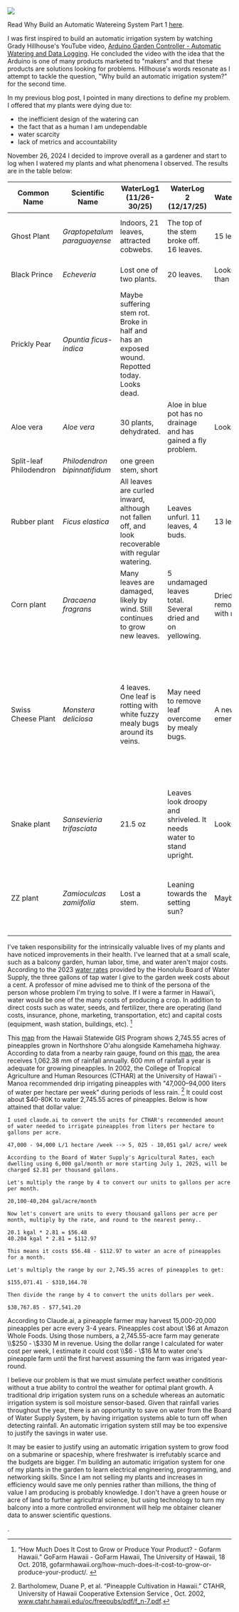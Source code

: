 <img src="https://i.giphy.com/media/v1.Y2lkPTc5MGI3NjExYXl1cDRjMW9wOWw3a3Vsa3plNGdjb2NraG5rajFxcTE3emZlNGpubyZlcD12MV9pbnRlcm5hbF9naWZfYnlfaWQmY3Q9Zw/G0Odfjd78JTpu/giphy.gif">

Read Why Build an Automatic Watereing System Part 1 [here](https://communicate.garden/2024/11/30/Why-build-an-automatic-irrigation-system-Part-1.html).

I was first inspired to build an automatic irrigation system by watching Grady Hillhouse's YouTube video, [Arduino Garden Controller - Automatic Watering and Data Logging](https://www.youtube.com/watch?v=O_Q1WKCtWiA). He concluded the video with the idea that the Arduino is one of many products marketed to "makers" and that these products are solutions looking for problems. Hillhouse's words resonate as I attempt to tackle the question, "Why build an automatic irrigation system?" for the second time. 

In my previous blog post, I pointed in many directions to define my problem. I offered that my plants were dying due to:

- the inefficient design of the watering can
- the fact that as a human I am undependable
- water scarcity 
- lack of metrics and accountability

November 26, 2024 I decided to improve overall as a gardener and start to log when I watered my plants and what phenomena I observed. The results are in the table below:

| Common Name   | Scientific Name | WaterLog1 (11/26-30/25) |  WaterLog 2 (12/17/25)| WaterLog3(12/28/24)| WaterLog4 (1/5/2025)|
| -------- | ------- | -------- | ------- | -------- | ------- | 
| Ghost Plant  | *Graptopetalum paraguayense*    | Indoors, 21 leaves, attracted cobwebs. | The top of the stem broke off. 16 leaves. |15 leaves. | 15 leaves. Looks droopy. Moved outside.|
| Black Prince | *Echeveria*     | Lost one of two plants. | 20 leaves. | Looks more green than purple.| No observable changes|
| Prickly Pear | *Opuntia ficus-indica* | Maybe suffering stem rot. Broke in half and has an exposed wound. Repotted today. Looks dead. |  
| Aloe vera | *Aloe vera*     | 30 plants, dehydrated. | Aloe in blue pot has no drainage and has gained a fly problem. | Looks vibrant. | No observable change. | 
| Split-leaf Philodendron | *Philodendron bipinnatifidum*     |  one green stem, short | 
| Rubber plant    | *Ficus elastica* | All leaves are curled inward, although not fallen off, and look recoverable with regular watering.  | Leaves unfurl. 11 leaves, 4 buds.| 13 leaves, 5 buds. | 21 leaves, 4 buds. I removed a few mealy bugs on young leaves.| 
| Corn plant    | *Dracaena fragrans* |Many leaves are damaged, likely by wind. Still continues to grow new leaves.  | 5 undamaged leaves total. Several dried and on yellowing.| Dried, dead leaves removed. Sprayed with neem oil. | 
| Swiss Cheese Plant |*Monstera deliciosa* | 4 leaves. One leaf is rotting with white fuzzy mealy bugs around its veins. | May need to remove leaf overcome by mealy bugs. | A new leaf is emerging. | New leaf fully emerged. Mealybugs are on all leaves, two must be cut. I used neem oil and a paper towel to wipe away the pest 3 leaves total.|
| Snake plant |*Sansevieria trifasciata* | 21.5 oz | Leaves look droopy and shriveled. It needs water to stand upright. | Looks more upright.| One leaf with mealybugs is yellowing at the tip. |
| ZZ plant |*Zamioculcas zamiifolia* | Lost a stem.  | Leaning towards the setting sun? | Maybe too windy. | Moved to an elevated position to not brush against the balcony fence.| 

I've taken responsibility for the intrinsically valuable lives of my plants and have noticed improvements in their health. I've learned that at a small scale, such as a balcony garden, human labor, time, and water aren't major costs. According to the 2023 [water rates](https://www.boardofwatersupply.com/bws/media/files/Honolulu-BWS-Rate-Handout_Feb2024_revAPR2024_1.pdf) provided by the Honolulu Board of Water Supply, the three gallons of tap water I give to the garden week costs about a cent. A professor of mine advised me to think of the persona of the person whose problem I'm trying to solve. If I were a farmer in Hawai'i, water would be one of the many costs of producing a crop. In addition to direct costs such as water, seeds, and fertilizer, there are operating (land costs, insurance, phone, marketing, transportation, etc) and capital costs (equipment, wash station, buildings, etc). [^1] 

This [map](https://geoportal.hawaii.gov/datasets/HiStateGIS::agricultural-land-use-2020-update/explore?location=21.532089%2C-158.037472%2C13.71) from the Hawaii Statewide GIS Program shows 2,745.55 acres of pineapples grown in Northshore O'ahu alongside Kamehameha highway. According to data from a nearby rain gauge, found on this [map](https://geoportal.hawaii.gov/datasets/ed0eca4ac4554febb86e0df2d30c59df_27/explore?location=21.474988%2C-158.059204%2C12.39), the area receives 1,062.38 mm of rainfall annually. 600 mm of rainfall a year is adequate for growing pineapples. In 2002, the College of Tropical Agriculture and Human Resources (CTHAR) at the University of Hawai'i - Manoa recommended drip irrigating pineapples with "47,000–94,000 liters of water per hectare per week" during periods of less rain. [^2] It could cost about $40-80K to water 2,745.55 acres of pineapples. Below is how attained that dollar value: 

```
I used claude.ai to convert the units for CTHAR's recommended amount of water needed to irrigate pineapples from liters per hectare to gallons per acre. 

47,000 - 94,000 L/1 hectare /week --> 5, 025 - 10,051 gal/ acre/ week

According to the Board of Water Supply's Agricultural Rates, each dwelling using 6,000 gal/month or more starting July 1, 2025, will be charged $2.81 per thousand gallons.

Let's multiply the range by 4 to convert our units to gallons per acre per month. 

20,100-40,204 gal/acre/month

Now let's convert are units to every thousand gallons per acre per month, multiply by the rate, and round to the nearest penny.. 

20.1 kgal * 2.81 = $56.48
40.204 kgal * 2.81 = $112.97

This means it costs $56.48 - $112.97 to water an acre of pineapples for a month. 

Let's multiply the range by our 2,745.55 acres of pineapples to get:

$155,071.41 - $310,164.78

Then divide the range by 4 to convert the units dollars per week.

$38,767.85 - $77,541.20

```
According to Claude.ai, a pineapple farmer may harvest 15,000-20,000 pineapples per acre every 3-4 years. Pineapples cost about \\$6 at Amazon Whole Foods. Using those numbers, a 2,745.55-acre farm may generate \\$250 - \\$330 M in revenue. Using the dollar range I calculated for water cost per week, I estimate it could cost \\$6 - \\$16 M to water one's pineapple farm until the first harvest assuming the farm was irrigated year-round.

I believe our problem is that we must simulate perfect weather conditions without a true ability to control the weather for optimal plant growth. A traditional drip irrigation system runs on a schedule whereas an automatic irrigation system is soil moisture sensor-based. Given that rainfall varies throughout the year, there is an opportunity to save on water from the Board of Water Supply System, by having irrigation systems able to turn off when detecting rainfall. An automatic irrigation system still may be too expensive to justify the savings in water use.

It may be easier to justify using an automatic irrigation system to grow food on a submarine or spaceship, where freshwater is irrefutably scarce and the budgets are bigger. I'm building an automatic irrigation system for one of my plants in the garden to learn electrical engineering, programming, and networking skills. Since I am not selling my plants and increases in efficiency would save me only pennies rather than millions, the thing of value I am producing is probably knowledge. I don't have a green house or acre of land to further agricultral science, but using technology to turn my balcony into a more controlled environment will help me obtainer cleaner data to answer scientific questions. 

[^1]: “How Much Does It Cost to Grow or Produce Your Product? - Gofarm Hawaii.” GoFarm Hawaii - GoFarm Hawaii, The University of Hawaii, 18 Oct. 2018, gofarmhawaii.org/how-much-does-it-cost-to-grow-or-produce-your-product/. 

[^2]: Bartholomew, Duane P, et al. “Pineapple Cultivation in Hawaii.” CTAHR, University of Hawaii Cooperative Extension Service , Oct. 2002, www.ctahr.hawaii.edu/oc/freepubs/pdf/f_n-7.pdf. 


. 
